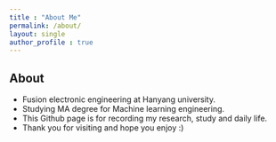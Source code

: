 ```yaml
---
title : "About Me"
permalink: /about/
layout: single
author_profile : true
---
```




## About

* Fusion electronic engineering at Hanyang university.
* Studying MA degree for Machine learning engineering.
* This Github page is for recording my research, study and daily life.
* Thank you for visiting and hope you enjoy :)
